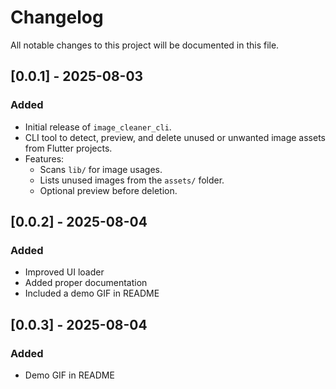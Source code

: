 # Changelog

All notable changes to this project will be documented in this file.

## [0.0.1] - 2025-08-03
### Added
- Initial release of `image_cleaner_cli`.
- CLI tool to detect, preview, and delete unused or unwanted image assets from Flutter projects.
- Features:
  - Scans `lib/` for image usages.
  - Lists unused images from the `assets/` folder.
  - Optional preview before deletion.

## [0.0.2] - 2025-08-04
### Added
- Improved UI loader
- Added proper documentation
- Included a demo GIF in README

## [0.0.3] - 2025-08-04
### Added
- Demo GIF in README
